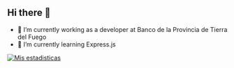 ## Hi there 👋

- 🔭 I’m currently working as a developer at Banco de la Provincia de Tierra del Fuego
- 🌱 I’m currently learning Express.js

[![Mis estadisticas](https://github-readme-stats.vercel.app/api?username=p-agustinSilva)](https://github.com/p-agustinSilva/github-readme-stats)
<!--
**o-agustinSilva/o-agustinSilva** is a ✨ _special_ ✨ repository because its `README.md` (this file) appears on your GitHub profile.

Here are some ideas to get you started:



- 👯 I’m looking to collaborate on ...
- 🤔 I’m looking for help with ...
- 💬 Ask me about ...
- 📫 How to reach me: ...
- 😄 Pronouns: ...
- ⚡ Fun fact: ...
-->
